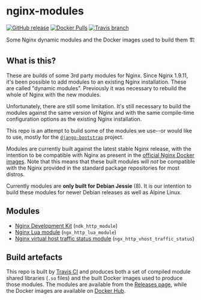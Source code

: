# nginx-modules

[![GitHub release](https://img.shields.io/github/release/JayH5/nginx-modules.svg?style=flat-square)](https://github.com/JayH5/nginx-modules/releases)
[![Docker Pulls](https://img.shields.io/docker/pulls/jamiehewland/nginx-module-builder.svg?style=flat-square)](https://hub.docker.com/r/jamiehewland/nginx-module-builder/)
[![Travis branch](https://img.shields.io/travis/JayH5/nginx-modules/develop.svg?style=flat-square)](https://travis-ci.org/JayH5/nginx-modules)

Some Nginx dynamic modules and the Docker images used to build them 🏗

## What is this?
These are builds of some 3rd party modules for Nginx. Since Nginx 1.9.11, it's been possible to add modules to an existing Nginx installation. These are called "dynamic modules". Previously it was necessary to rebuild the whole of Nginx with the new modules.

Unfortunately, there are still some limitation. It's still necessary to build the modules against the same version of Nginx and with the same compile-time configuration options as the existing Nginx installation.

This repo is an attempt to build some of the modules we use--or would like to use, mostly for the [`django-bootstrap`](https://github.com/praekeltfoundation/docker-django-bootstrap) project.

Modules are currently built against the latest stable Nginx release, with the intention to be compatible with Nginx as present in the [official Nginx Docker images](https://github.com/nginxinc/docker-nginx). Note that this means that these built modules will *not* be compatible with the Nginx provided in the standard package repositories for most distros.

Currently modules are **only built for Debian Jessie** (8). It is our intention to build these modules for newer Debian releases as well as Alpine Linux.

## Modules
* [Nginx Development Kit](https://github.com/simpl/ngx_devel_kit) (`ndk_http_module`)
* [Nginx Lua module](https://github.com/openresty/lua-nginx-module) (`ngx_http_lua_module`)
* [Nginx virtual host traffic status module](https://github.com/vozlt/nginx-module-vts) (`ngx_http_vhost_traffic_status`)

## Build artefacts
This repo is built by [Travis CI](https://travis-ci.org/JayH5/nginx-modules) and produces both a set of compiled module shared libraries (`.so` files) and the built Docker images used to produce those modules. The modules are available from the [Releases page](https://github.com/JayH5/nginx-modules/releases), while the Docker images are available on [Docker Hub](https://hub.docker.com/r/jamiehewland/nginx-module-builder).
